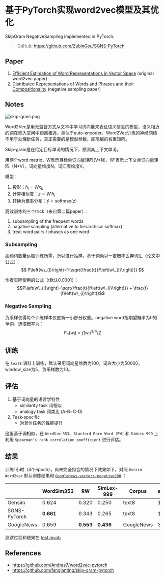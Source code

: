 # 基于PyTorch实现word2vec模型及其优化


SkipGram NegativeSampling implemented in PyTorch.

> GitHub: https://github.com/ZubinGou/SGNS-PyTorch

## Paper
1. [Efficient Estimation of Word Representations in Vector Space](http://arxiv.org/pdf/1301.3781.pdf) (original word2vec paper)
2. [Distributed Representations of Words and Phrases and their Compositionality](http://papers.nips.cc/paper/5021-distributed-representations-of-words-and-phrases-and-their-compositionality.pdf) (negative sampling paper)

## Notes
![skip-gram.png](/blog/_resources/117fc4e48d744d729870aa5bca14d299.png)

Word2Vec是用无监督方式从文本中学习词向量来表征语义信息的模型，语义相近的词在嵌入空间中距离相近。类似于auto-encoder，Word2Vec训练的神经网络不用于处理新任务，真正需要的是模型参数，即隐层的权重矩阵。

Skip-gram是在给定目标单词的情况下，预测其上下文单词。

用两个word matrix，W表示目标单词向量矩阵(V\*N)，W'表示上下文单词向量矩阵（N\*V），词向量维度N，词汇表维度V。

模型：
1. 投影：$h_i=Wx_k$
2. 计算相似度：$z=W'h_i$
3. 转换为概率分布：$\hat y=\text{softmax}(z)$

高效训练的三个trick（来自第二篇paper）：
1. subsampling of the frequent words
2. nagative sampling (alternative to hierarchical softmax)
3. treat word pairs / phases as one word

### Subsampling
高频词数量远超训练所需，所以进行抽样，基于词频以一定概率丢弃词汇（论文中公式）：
$$
P\left(w\_{i}\right)=1-\sqrt{\frac{t}{f\left(w\_{i}\right)}}
$$

作者实际使用的公式（t默认0.0001）：
$$P\left(w\_{i}\right)=\sqrt{\frac{t}{f\left(w\_{i}\right)}} + \frac{t}{f\left(w\_{i}\right)}$$

### Negative Sampling
负采样使得每个训练样本仅更新一小部分权重。negative word指期望概率为0的单词，选取概率为：
$$
P_n(w_i)=f(w_i)^{3 / 4} / Z
$$

## 训练
在 `text8` 语料上训练，默认采用词向量维数为100，词典大小为50000，window_size为5，负采样数为10。

## 评估
1. 基于词向量的语言学特性
    - similarity task 词相似
    - analogy task 词类比 (A-B=C-D)
2. Task-specific
    - 对具体任务的性能提升

这里基于词相似，在 `WordSim-353`、`Stanford Rare Word (RW)` 和 `SimLex-999` 上利用 `Spearman's rank correlation coefficient` 进行评估。

## 结果
训练1小时（4个epoch），尚未完全拟合的情况下效果如下。对照 `Gensim Word2vec` 默认训练结果和 [`GoogleNews-vectors-negative300`](https://code.google.com/archive/p/word2vec/) ：

|              | WordSim353 | RW           | SimLex-999 | Corpus     | embed_dim | vocab_size | Time |
|--------------|------------|--------------|------------|------------|-----------|------------|------|
| Gensim       | 0.624      | 0.320        | 0.250      | text8      | 100       | 71290      | 1min |
| SGNS-PyTorch | **0.661**      | 0.343        | 0.265      | text8      | 100       | 50000      | 1h   |
| GoogleNews   | 0.659      | **0.553**        | **0.436**      | GoogleNews | 300       | 3000000    | -    |

测试过程和结果在 [test.ipynb](https://github.com/ZubinGou/SGNS-PyTorch/blob/main/test.ipynb)

## References
- https://github.com/Andras7/word2vec-pytorch
- https://github.com/fanglanting/skip-gram-pytorch

